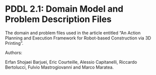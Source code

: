 # PDDL 2.1: Domain Model and Problem Description Files
The domain and problem files used in the article entitled “An Action Planning and Execution Framework for Robot-based Construction via 3D Printing”.

Authors:

Erfan Shojaei Barjuei, Eric Courteille, Alessio Capitanelli, Riccardo Bertolucci, Fulvio Mastrogiovanni and Marco Maratea.
